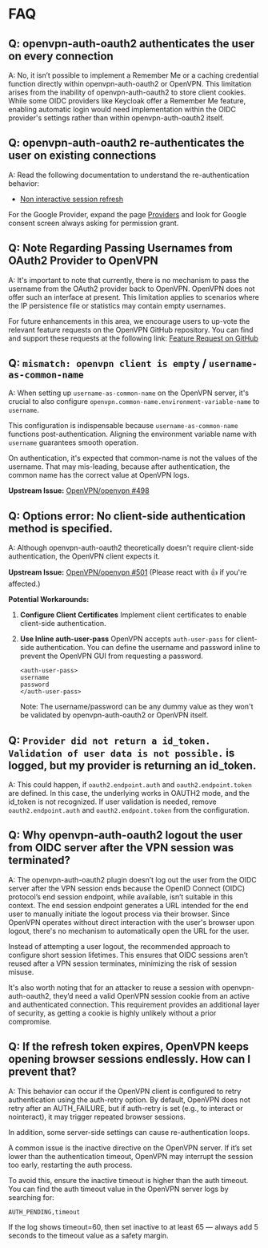 # FAQ

## Q: openvpn-auth-oauth2 authenticates the user on every connection

A: No, it isn’t possible to implement a Remember Me or a caching credential function directly within openvpn-auth-oauth2 or OpenVPN.
This limitation arises from the inability of openvpn-auth-oauth2 to store client cookies.
While some OIDC providers like Keycloak offer a Remember Me feature,
enabling automatic login would need implementation within the OIDC provider's settings rather than within openvpn-auth-oauth2 itself.

## Q: openvpn-auth-oauth2 re-authenticates the user on existing connections

A: Read the following documentation to understand the re-authentication behavior:

- [Non interactive session refresh](Non-interactive%20session%20refresh)

For the Google Provider,
expand the page [Providers](Providers) and look for Google consent screen always asking for permission grant.

## Q: Note Regarding Passing Usernames from OAuth2 Provider to OpenVPN

A: It's important to note that currently,
there is no mechanism to pass the username from the OAuth2 provider back to OpenVPN.
OpenVPN does not offer such an interface at present.
This limitation applies to scenarios where the IP persistence file or statistics may contain empty usernames.

For future enhancements in this area,
we encourage users to up-vote the relevant feature requests on the OpenVPN GitHub repository.
You can find and support these requests at the following link:
[Feature Request on GitHub](https://github.com/OpenVPN/openvpn/issues/299)

## Q: `mismatch: openvpn client is empty` / `username-as-common-name`

A: When setting up `username-as-common-name` on the OpenVPN server, it's crucial to also configure `openvpn.common-name.environment-variable-name` to `username`.

This configuration is indispensable because `username-as-common-name` functions post-authentication. Aligning the environment variable name with `username` guarantees smooth operation.

On authentication, it's expected that common-name is not the values of the username. That may mis-leading, because after authentication, the common name has the correct value at OpenVPN logs.

**Upstream Issue:** [OpenVPN/openvpn #498](https://github.com/OpenVPN/openvpn/issues/498#issuecomment-1939194149)

## Q: Options error: No client-side authentication method is specified.

A: Although openvpn-auth-oauth2 theoretically doesn't require client-side authentication, the OpenVPN client expects it.

**Upstream Issue:** [OpenVPN/openvpn #501](https://github.com/OpenVPN/openvpn/issues/501) (Please react with :+1: if you're affected.)

**Potential Workarounds:**

1. **Configure Client Certificates**
    Implement client certificates to enable client-side authentication.

2. **Use Inline auth-user-pass**
    OpenVPN accepts `auth-user-pass` for client-side authentication. You can define the username and password inline to prevent the OpenVPN GUI from requesting a password.

    ```
    <auth-user-pass>
    username
    password
    </auth-user-pass>
    ```

    Note: The username/password can be any dummy value as they won't be validated by openvpn-auth-oauth2 or OpenVPN itself.

## Q: `Provider did not return a id_token. Validation of user data is not possible.` is logged, but my provider is returning an id_token.

A: This could happen, if `oauth2.endpoint.auth` and `oauth2.endpoint.token` are defined. In this case,
the underlying works in OAUTH2 mode, and the id_token is not recognized.
If user validation is needed, remove `oauth2.endpoint.auth` and `oauth2.endpoint.token` from the configuration.

## Q: Why openvpn-auth-oauth2 logout the user from OIDC server after the VPN session was terminated?

A: The openvpn-auth-oauth2 plugin doesn’t log out the user from the OIDC server
after the VPN session ends because the OpenID Connect (OIDC) protocol’s end session endpoint,
while available, isn’t suitable in this context.
The end session endpoint generates a URL
intended for the end user to manually initiate the logout process via their browser.
Since OpenVPN operates without direct interaction with the user's browser upon logout,
there's no mechanism to automatically open the URL for the user.

Instead of attempting a user logout, the recommended approach to configure short session lifetimes.
This ensures that OIDC sessions aren’t reused after a VPN session terminates, minimizing the risk of session misuse.

It's also worth noting that for an attacker to reuse a session with openvpn-auth-oauth2,
they’d need a valid OpenVPN session cookie from an active and authenticated connection.
This requirement provides an additional layer of security,
as getting a cookie is highly unlikely without a prior compromise.

## Q: If the refresh token expires, OpenVPN keeps opening browser sessions endlessly. How can I prevent that?

A: This behavior can occur if the OpenVPN client is configured to retry authentication using the auth-retry option.
By default, OpenVPN does not retry after an AUTH_FAILURE, but if auth-retry is set (e.g., to interact or nointeract), it may trigger repeated browser sessions.

In addition, some server-side settings can cause re-authentication loops.

A common issue is the inactive directive on the OpenVPN server.
If it’s set lower than the authentication timeout, OpenVPN may interrupt the session too early, restarting the auth process.

To avoid this, ensure the inactive timeout is higher than the auth timeout.
You can find the auth timeout value in the OpenVPN server logs by searching for:

```
AUTH_PENDING,timeout
```

If the log shows timeout=60, then set inactive to at least 65 — always add 5 seconds to the timeout value as a safety margin.
